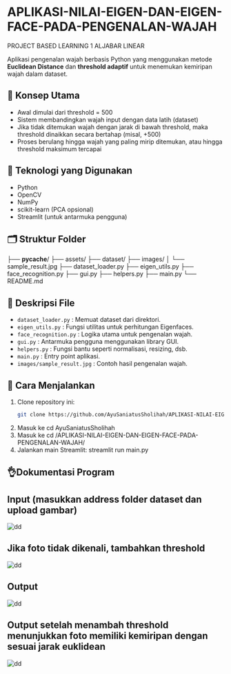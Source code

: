 # APLIKASI-NILAI-EIGEN-DAN-EIGEN-FACE-PADA-PENGENALAN-WAJAH
PROJECT BASED LEARNING 1 ALJABAR LINEAR


Aplikasi pengenalan wajah berbasis Python yang menggunakan metode **Euclidean Distance** dan **threshold adaptif** untuk menemukan kemiripan wajah dalam dataset.

## 📌 Konsep Utama

- Awal dimulai dari threshold = 500
- Sistem membandingkan wajah input dengan data latih (dataset)
- Jika tidak ditemukan wajah dengan jarak di bawah threshold, maka threshold dinaikkan secara bertahap (misal, +500)
- Proses berulang hingga wajah yang paling mirip ditemukan, atau hingga threshold maksimum tercapai

## 🧠 Teknologi yang Digunakan

- Python
- OpenCV
- NumPy
- scikit-learn (PCA opsional)
- Streamlit (untuk antarmuka pengguna)

## 🗂️ Struktur Folder
├── __pycache__/
├── assets/
├── dataset/
├── images/
│   └── sample_result.jpg
├── dataset_loader.py
├── eigen_utils.py
├── face_recognition.py
├── gui.py
├── helpers.py
├── main.py
└── README.md

## 📄 Deskripsi File

- `dataset_loader.py` : Memuat dataset dari direktori.
- `eigen_utils.py` : Fungsi utilitas untuk perhitungan Eigenfaces.
- `face_recognition.py` : Logika utama untuk pengenalan wajah.
- `gui.py` : Antarmuka pengguna menggunakan library GUI.
- `helpers.py` : Fungsi bantu seperti normalisasi, resizing, dsb.
- `main.py` : Entry point aplikasi.
- `images/sample_result.jpg` : Contoh hasil pengenalan wajah.


## 🚀 Cara Menjalankan
1. Clone repository ini:
   ```bash
   git clone https://github.com/AyuSaniatusSholihah/APLIKASI-NILAI-EIGEN-DAN-EIGEN-FACE-PADA-PENGENALAN-WAJAH.git

2. Masuk ke 
    cd AyuSaniatusSholihah
3. Masuk ke
    cd /APLIKASI-NILAI-EIGEN-DAN-EIGEN-FACE-PADA-PENGENALAN-WAJAH/
4. Jalankan main Streamlit: 
    streamlit run main.py

## 👌Dokumentasi Program
## Input (masukkan address folder dataset dan upload gambar)
![dd](img/2.png)

## Jika foto tidak dikenali, tambahkan threshold
![dd](img/3.png)

## Output 
![dd](img/1.png)

## Output setelah menambah threshold menunjukkan foto memiliki kemiripan dengan sesuai jarak euklidean 
![dd](img/4.png)

    